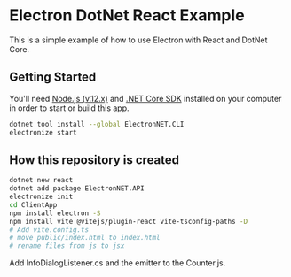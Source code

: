 # Electron DotNet React Example

This is a simple example of how to use Electron with React and DotNet Core.

## Getting Started

You'll need [Node.js (v.12.x)](https://nodejs.org) and [.NET Core SDK](https://www.microsoft.com/net/download/core) installed on your computer in order to start or build this app.

```bash
dotnet tool install --global ElectronNET.CLI
electronize start
```  

## How this repository is created

```bash
dotnet new react
dotnet add package ElectronNET.API
electronize init
cd ClientApp
npm install electron -S
npm install vite @vitejs/plugin-react vite-tsconfig-paths -D
# Add vite.config.ts
# move public/index.html to index.html
# rename files from js to jsx
```

Add InfoDialogListener.cs and the emitter to the Counter.js.

